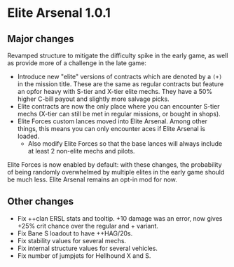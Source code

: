 # Elite Arsenal 1.0.1

## Major changes

Revamped structure to mitigate the difficulty spike in the early game, as well as provide more of a challenge in the late game:

- Introduce new "elite" versions of contracts which are denoted by a `(+)` in the mission title. These are the same as regular contracts but feature an opfor heavy with S-tier and X-tier elite mechs. They have a 50% higher C-bill payout and slightly more salvage picks.
- Elite contracts are now the only place where you can encounter S-tier mechs (X-tier can still be met in regular missions, or bought in shops).
- Elite Forces custom lances moved into Elite Arsenal. Among other things, this means you can only encounter aces if Elite Arsenal is loaded.
  - Also modify Elite Forces so that the base lances will always include at least 2 non-elite mechs and pilots.

Elite Forces is now enabled by default: with these changes, the probability of being randomly overwhelmed by multiple elites in the early game should be much less. Elite Arsenal remains an opt-in mod for now.


## Other changes

- Fix ++clan ERSL stats and tooltip. +10 damage was an error, now gives +25% crit chance over the regular and + variant.
- Fix Bane S loadout to have ++HAG/20s.
- Fix stability values for several mechs.
- Fix internal structure values for several vehicles.
- Fix number of jumpjets for Hellhound X and S.
